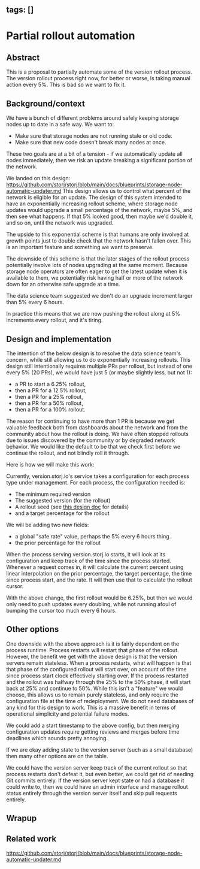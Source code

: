 tags: []
---

# Partial rollout automation

## Abstract

This is a proposal to partially automate some of the version rollout process.
The version rollout process right now, for better or worse, is taking manual
action every 5%. This is bad so we want to fix it.

## Background/context

We have a bunch of different problems around safely keeping storage nodes
up to date in a safe way. We want to:

 * Make sure that storage nodes are not running stale or old code.
 * Make sure that new code doesn't break many nodes at once.

These two goals are at a bit of a tension - if we automatically update all nodes
immediately, then we risk an update breaking a significant portion of the
network.

We landed on this design:
https://github.com/storj/storj/blob/main/docs/blueprints/storage-node-automatic-updater.md
This design allows us to control what percent of the network is eligible for an
update. The design of this system intended to have an exponentially increasing
rollout scheme, where storage node updates would upgrade a small percentage
of the network, maybe 5%, and then see what happens. If that 5% looked good,
then maybe we'd double it, and so on, until the network was upgraded.

The upside to this exponential scheme is that humans are only involved at growth
points just to double check that the network hasn't fallen over. This is an
important feature and something we want to preserve.

The downside of this scheme is that the later stages of the rollout process
potentially involve lots of nodes upgrading at the same moment. Because storage
node operators are often eager to get the latest update when it is available
to them, we potentially risk having half or more of the network down for an
otherwise safe upgrade at a time.

The data science team suggested we don't do an upgrade increment larger than 5%
every 6 hours.

In practice this means that we are now pushing the rollout along at 5%
increments every rollout, and it's tiring.

## Design and implementation

The intention of the below design is to resolve the data science team's
concern, while still allowing us to do exponentially increasing rollouts.
This design still intentionally requires multiple PRs per rollout, but
instead of one every 5% (20 PRs), we would have just 5 (or maybe
slightly less, but not 1):

 * a PR to start a 6.25% rollout,
 * then a PR for a 12.5% rollout,
 * then a PR for a 25% rollout,
 * then a PR for a 50% rollout,
 * then a PR for a 100% rollout.

The reason for continuing to have more than 1 PR is because we get
valuable feedback both from dashboards about the network and from
the community about how the rollout is doing. We have often stopped
rollouts due to issues discovered by the community or by degraded network
behavior. We would like the default to be that we check first before
we continue the rollout, and not blindly roll it through.

Here is how we will make this work:

Currently, version.storj.io's service takes a configuration for each process
type under management. For each process, the configuration needed is:

 * The minimum required version
 * The suggested version (for the rollout)
 * A rollout seed (see [this design doc](https://github.com/storj/storj/blob/main/docs/blueprints/storage-node-automatic-updater.md) for details)
 * and a target percentage for the rollout

We will be adding two new fields:

 * a global "safe rate" value, perhaps the 5% every 6 hours thing.
 * the prior percentage for the rollout

When the process serving version.storj.io starts, it will look at its configuration
and keep track of the time since the process started. Whenever a request comes in,
it will calculate the current percent using linear interpolation on the prior
percentage, the target percentage, the time since process start, and the rate.
It will then use that to calculate the rollout cursor.

With the above change, the first rollout would be 6.25%, but
then we would only need to push updates every doubling, while not running afoul
of bumping the cursor too much every 6 hours.

## Other options

One downside with the above approach is it is fairly dependent on the process
runtime. Process restarts will restart that phase of the rollout. However,
the benefit we get with the above design is that the version servers remain
stateless. When a process restarts, what will happen is that that phase of the
configured rollout will start over, on account of the time since process start
clock effectively starting over. If the process restarted and the rollout was
halfway through the 25% to the 50% phase, it will start back at 25% and continue
to 50%. While this isn't a "feature" we would choose, this allows us to remain
purely stateless, and only require the configuration file at the time of 
redeployment. We do not need databases of any kind for this design to work. 
This is a massive benefit in terms of operational simplicity and potential
failure modes.

We could add a start timestamp to the above config, but then merging
configuration updates require getting reviews and merges before time deadlines
which sounds pretty annoying.

If we are okay adding state to the version server (such as a small database)
then many other options are on the table.

We could have the version server keep track of the current rollout so that
process restarts don't defeat it, but even better, we could get rid of needing
Git commits entirely. If the version server kept state or had a database it
could write to, then we could have an admin interface and manage rollout
status entirely through the version server itself and skip pull requests
entirely.

## Wrapup

## Related work

https://github.com/storj/storj/blob/main/docs/blueprints/storage-node-automatic-updater.md
